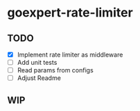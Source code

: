 # goexpert-rate-limiter

## TODO
- [x] Implement rate limiter as middleware
- [ ] Add unit tests
- [ ] Read params from configs
- [ ] Adjust Readme

## WIP